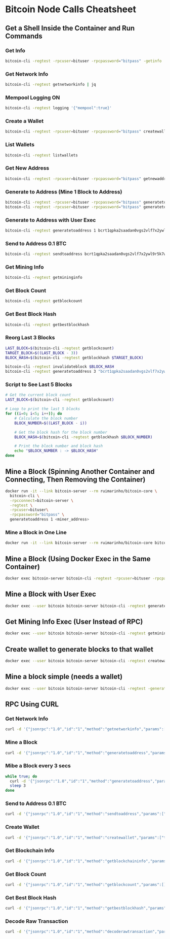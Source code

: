 # Bitcoin Node Calls Cheatsheet

## Get a Shell Inside the Container and Run Commands

### Get Info
```bash
bitcoin-cli -regtest -rpcuser=bituser -rpcpassword="bitpass" -getinfo
```

### Get Network Info
```bash
bitcoin-cli -regtest getnetworkinfo | jq
```

### Mempool Logging ON
```bash
bitcoin-cli -regtest logging '{"mempool":true}'
```

### Create a Wallet
```bash
bitcoin-cli -regtest -rpcuser=bituser -rpcpassword="bitpass" createwallet wallet_test
```

### List Wallets
```bash
bitcoin-cli -regtest listwallets
```

### Get New Address
```bash
bitcoin-cli -regtest -rpcuser=bituser -rpcpassword="bitpass" getnewaddress
```

### Generate to Address (Mine 1 Block to Address)
```bash
bitcoin-cli -regtest -rpcuser=bituser -rpcpassword="bitpass" generatetoaddress <NUM_BLOCKS> <ADDRESS>
bitcoin-cli -regtest -rpcuser=bituser -rpcpassword="bitpass" generatetoaddress 1 bcrt1qpka2saadan0vgs2vlf7x2ywl9r5k7wu3yfa83y
```

### Generate to Address with User Exec
```bash
bitcoin-cli -regtest generatetoaddress 1 bcrt1qpka2saadan0vgs2vlf7x2ywl9r5k7wu3yfa83y
```

### Send to Address 0.1 BTC
```bash
bitcoin-cli -regtest sendtoaddress bcrt1qpka2saadan0vgs2vlf7x2ywl9r5k7wu3yfa83y 0.1
```

### Get Mining Info
```bash
bitcoin-cli -regtest getmininginfo
```

### Get Block Count
```bash
bitcoin-cli -regtest getblockcount
```

### Get Best Block Hash
```bash
bitcoin-cli -regtest getbestblockhash
```

### Reorg Last 3 Blocks
```bash
LAST_BLOCK=$(bitcoin-cli -regtest getblockcount)
TARGET_BLOCK=$((LAST_BLOCK - 3))
BLOCK_HASH=$(bitcoin-cli -regtest getblockhash $TARGET_BLOCK)

bitcoin-cli -regtest invalidateblock $BLOCK_HASH
bitcoin-cli -regtest generatetoaddress 3 "bcrt1qpka2saadan0vgs2vlf7x2ywl9r5k7wu3yfa83y"
```

### Script to See Last 5 Blocks
```bash
# Get the current block count
LAST_BLOCK=$(bitcoin-cli -regtest getblockcount)

# Loop to print the last 5 blocks
for ((i=0; i<5; i++)); do
    # Calculate the block number
    BLOCK_NUMBER=$((LAST_BLOCK - i))

    # Get the block hash for the block number
    BLOCK_HASH=$(bitcoin-cli -regtest getblockhash $BLOCK_NUMBER)

    # Print the block number and block hash
    echo "$BLOCK_NUMBER : -> $BLOCK_HASH"
done
```

## Mine a Block (Spinning Another Container and Connecting, Then Removing the Container)
```bash
docker run -it --link bitcoin-server --rm ruimarinho/bitcoin-core \
  bitcoin-cli \
  -rpcconnect=bitcoin-server \
  -regtest \
  -rpcuser=bituser\
  -rpcpassword="bitpass" \
  generatetoaddress 1 <miner_address>
```

### Mine a Block in One Line
```bash
docker run -it --link bitcoin-server --rm ruimarinho/bitcoin-core bitcoin-cli -rpcconnect=bitcoin-server -regtest -rpcuser=bituser -rpcpassword="bitpass" generatetoaddress 1 bcrt1qpka2saadan0vgs2vlf7x2ywl9r5k7wu3yfa83y
```

## Mine a Block (Using Docker Exec in the Same Container)
```bash
docker exec bitcoin-server bitcoin-cli -regtest -rpcuser=bituser -rpcpassword="bitpass" generatetoaddress 1 bcrt1qpka2saadan0vgs2vlf7x2ywl9r5k7wu3yfa83y
```

## Mine a Block with User Exec
```bash
docker exec --user bitcoin bitcoin-server bitcoin-cli -regtest generatetoaddress 1 bcrt1qpka2saadan0vgs2vlf7x2ywl9r5k7wu3yfa83y
```

## Get Mining Info Exec (User Instead of RPC)
```bash
docker exec --user bitcoin bitcoin-server bitcoin-cli -regtest getmininginfo
```


## Create wallet to generate blocks to that wallet
```bash
docker exec --user bitcoin bitcoin-server bitcoin-cli -regtest createwallet testwallet
```

## Mine a block simple (needs a wallet)
```bash
docker exec --user bitcoin bitcoin-server bitcoin-cli -regtest -generate 1
```


## RPC Using CURL

### Get Network Info
```bash
curl -d '{"jsonrpc":"1.0","id":"1","method":"getnetworkinfo","params":[]}' http://bituser:bitpass@127.0.0.1:18443/ | jq
```

### Mine a Block
```bash
curl -d '{"jsonrpc":"1.0","id":"1","method":"generatetoaddress","params":[1,"bcrt1qpka2saadan0vgs2vlf7x2ywl9r5k7wu3yfa83y"]}' http://bituser:bitpass@127.0.0.1:18443/ | jq
```

### Mibe a Block every 3 secs
```bash
while true; do
  curl -d '{"jsonrpc":"1.0","id":"1","method":"generatetoaddress","params":[1,"bcrt1qpka2saadan0vgs2vlf7x2ywl9r5k7wu3yfa83y"]}' http://bituser:bitpass@127.0.0.1:18443/ | jq
  sleep 3
done
```

### Send to Address 0.1 BTC
```bash
curl -d '{"jsonrpc":"1.0","id":"1","method":"sendtoaddress","params":["bcrt1qpka2saadan0vgs2vlf7x2ywl9r5k7wu3yfa83y", 0.1]}' http://bituser:bitpass@127.0.0.1:18443/ | jq
```

### Create Wallet
```bash
curl -d '{"jsonrpc":"1.0","id":"1","method":"createwallet","params":["testwallet2"]}' http://bituser:bitpass@127.0.0.1:18443/ | jq
```

### Get Blockchain Info
```bash
curl -d '{"jsonrpc":"1.0","id":"1","method":"getblockchaininfo","params":[]}' http://bituser:bitpass@127.0.0.1:18443/ | jq
```

### Get Block Count
```bash
curl -d '{"jsonrpc":"1.0","id":"1","method":"getblockcount","params":[]}' http://bituser:bitpass@127.0.0.1:18443/ | jq
```

### Get Best Block Hash
```bash
curl -d '{"jsonrpc":"1.0","id":"1","method":"getbestblockhash","params":[]}' http://bituser:bitpass@127.0.0.1:18443/ | jq
```

### Decode Raw Transaction
```bash
curl -d '{"jsonrpc":"1.0","id":"1","method":"decoderawtransaction","params":["RAW_TX_HERE"]}' http://bituser:bitpass@127.0.0.1:18443/ | jq
```
